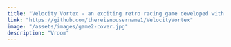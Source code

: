 ```yaml
---
title: "Velocity Vortex - an exciting retro racing game developed with SDL2"
link: "https://github.com/thereisnousername1/VelocityVortex"
image: "/assets/images/game2-cover.jpg"
description: "Vroom"
---
```

